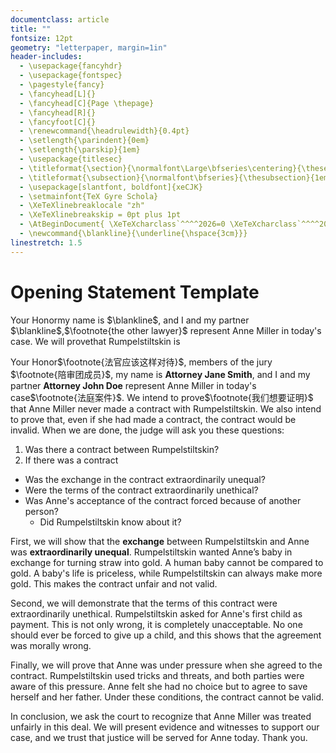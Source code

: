 ```yaml
---
documentclass: article
title: ""
fontsize: 12pt
geometry: "letterpaper, margin=1in"
header-includes:
  - \usepackage{fancyhdr}
  - \usepackage{fontspec}
  - \pagestyle{fancy}
  - \fancyhead[L]{}
  - \fancyhead[C]{Page \thepage}
  - \fancyhead[R]{}
  - \fancyfoot[C]{}
  - \renewcommand{\headrulewidth}{0.4pt}
  - \setlength{\parindent}{0em}
  - \setlength{\parskip}{1em}
  - \usepackage{titlesec}
  - \titleformat{\section}{\normalfont\Large\bfseries\centering}{\thesection}{1em}{}
  - \titleformat{\subsection}{\normalfont\bfseries}{\thesubsection}{1em}{}
  - \usepackage[slantfont, boldfont]{xeCJK}
  - \setmainfont{TeX Gyre Schola}
  - \XeTeXlinebreaklocale "zh"
  - \XeTeXlinebreakskip = 0pt plus 1pt
  - \AtBeginDocument{ \XeTeXcharclass`^^^^2026=0 \XeTeXcharclass`^^^^2019=0 }
  - \newcommand{\blankline}{\underline{\hspace{3cm}}}
linestretch: 1.5
---
```

# Opening Statement Template

Your Honormy name is $\blankline$, and I and my partner $\blankline$,$\footnote{the other lawyer}$ represent Anne Miller in today's case. We will provethat Rumpelstiltskin is 


Your Honor$\footnote{法官应该这样对待}$, members of the jury $\footnote{陪审团成员}$,  my name is **Attorney Jane Smith**, and I and my partner **Attorney John Doe** represent Anne Miller in today's case$\footnote{法庭案件}$. We intend to prove$\footnote{我们想要证明}$ that Anne Miller never made a contract with Rumpelstiltskin. We also intend to prove that, even if she had made a contract, the contract would be invalid. When we are done, the judge will ask you these questions:

1. Was there a contract between Rumpelstiltskin? 
2. If there was a contract
  - Was the exchange in the contract extraordinarily unequal?
  - Were the terms of the contract extraordinarily unethical?
  - Was Anne's acceptance of the contract forced because of another person? 
    - Did Rumpelstiltskin know about it? 

First, we will show that the **exchange** between Rumpelstiltskin and Anne was **extraordinarily unequal**. Rumpelstiltskin wanted Anne’s baby in exchange for turning straw into gold. A human baby cannot be compared to gold. A baby's life is priceless, while Rumpelstiltskin can always make more gold. This makes the contract unfair and not valid.

Second, we will demonstrate that the terms of this contract were extraordinarily unethical. Rumpelstiltskin asked for Anne's first child as payment. This is not only wrong, it is completely unacceptable. No one should ever be forced to give up a child, and this shows that the agreement was morally wrong.

Finally, we will prove that Anne was under pressure when she agreed to the contract. Rumpelstiltskin used tricks and threats, and both parties were aware of this pressure. Anne felt she had no choice but to agree to save herself and her father. Under these conditions, the contract cannot be valid.

In conclusion, we ask the court to recognize that Anne Miller was treated unfairly in this deal. We will present evidence and witnesses to support our case, and we trust that justice will be served for Anne today. Thank you.
